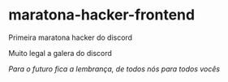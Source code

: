 # maratona-hacker-frontend
Primeira maratona hacker do discord


Muito legal a galera do discord

_Para o futuro fica a lembrança, de todos nós para todos vocês_
